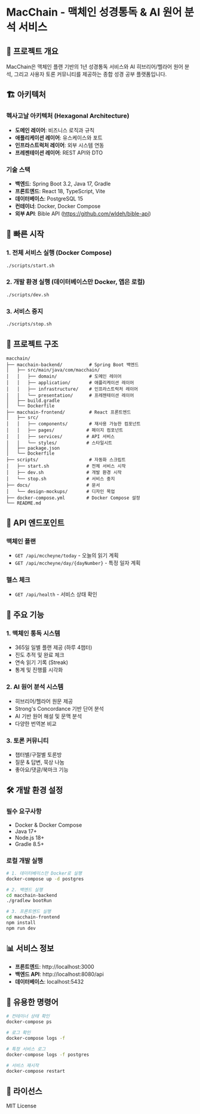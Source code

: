 # MacChain - 맥체인 성경통독 & AI 원어 분석 서비스

## 📖 프로젝트 개요

MacChain은 맥체인 플랜 기반의 1년 성경통독 서비스와 AI 히브리어/헬라어 원어 분석, 그리고 사용자 토론 커뮤니티를 제공하는 종합 성경 공부 플랫폼입니다.

## 🏗️ 아키텍처

### 헥사고날 아키텍처 (Hexagonal Architecture)
- **도메인 레이어**: 비즈니스 로직과 규칙
- **애플리케이션 레이어**: 유스케이스와 포트
- **인프라스트럭처 레이어**: 외부 시스템 연동
- **프레젠테이션 레이어**: REST API와 DTO

### 기술 스택
- **백엔드**: Spring Boot 3.2, Java 17, Gradle
- **프론트엔드**: React 18, TypeScript, Vite
- **데이터베이스**: PostgreSQL 15
- **컨테이너**: Docker, Docker Compose
- **외부 API**: Bible API (https://github.com/wldeh/bible-api)

## 🚀 빠른 시작

### 1. 전체 서비스 실행 (Docker Compose)
```bash
./scripts/start.sh
```

### 2. 개발 환경 실행 (데이터베이스만 Docker, 앱은 로컬)
```bash
./scripts/dev.sh
```

### 3. 서비스 중지
```bash
./scripts/stop.sh
```

## 📁 프로젝트 구조

```
macchain/
├── macchain-backend/          # Spring Boot 백엔드
│   ├── src/main/java/com/macchain/
│   │   ├── domain/            # 도메인 레이어
│   │   ├── application/       # 애플리케이션 레이어
│   │   ├── infrastructure/    # 인프라스트럭처 레이어
│   │   └── presentation/      # 프레젠테이션 레이어
│   ├── build.gradle
│   └── Dockerfile
├── macchain-frontend/         # React 프론트엔드
│   ├── src/
│   │   ├── components/        # 재사용 가능한 컴포넌트
│   │   ├── pages/            # 페이지 컴포넌트
│   │   ├── services/         # API 서비스
│   │   └── styles/           # 스타일시트
│   ├── package.json
│   └── Dockerfile
├── scripts/                   # 자동화 스크립트
│   ├── start.sh              # 전체 서비스 시작
│   ├── dev.sh                # 개발 환경 시작
│   └── stop.sh               # 서비스 중지
├── docs/                     # 문서
│   └── design-mockups/       # 디자인 목업
├── docker-compose.yml        # Docker Compose 설정
└── README.md
```

## 🔌 API 엔드포인트

### 맥체인 플랜
- `GET /api/mccheyne/today` - 오늘의 읽기 계획
- `GET /api/mccheyne/day/{dayNumber}` - 특정 일자 계획

### 헬스 체크
- `GET /api/health` - 서비스 상태 확인

## 🎯 주요 기능

### 1. 맥체인 통독 시스템
- 365일 일별 플랜 제공 (하루 4챕터)
- 진도 추적 및 완료 체크
- 연속 읽기 기록 (Streak)
- 통계 및 진행률 시각화

### 2. AI 원어 분석 시스템
- 히브리어/헬라어 원문 제공
- Strong's Concordance 기반 단어 분석
- AI 기반 원어 해설 및 문맥 분석
- 다양한 번역본 비교

### 3. 토론 커뮤니티
- 챕터별/구절별 토론방
- 질문 & 답변, 묵상 나눔
- 좋아요/댓글/북마크 기능

## 🛠️ 개발 환경 설정

### 필수 요구사항
- Docker & Docker Compose
- Java 17+
- Node.js 18+
- Gradle 8.5+

### 로컬 개발 실행
```bash
# 1. 데이터베이스만 Docker로 실행
docker-compose up -d postgres

# 2. 백엔드 실행
cd macchain-backend
./gradlew bootRun

# 3. 프론트엔드 실행
cd macchain-frontend
npm install
npm run dev
```

## 📊 서비스 정보

- **프론트엔드**: http://localhost:3000
- **백엔드 API**: http://localhost:8080/api
- **데이터베이스**: localhost:5432

## 🔧 유용한 명령어

```bash
# 컨테이너 상태 확인
docker-compose ps

# 로그 확인
docker-compose logs -f

# 특정 서비스 로그
docker-compose logs -f postgres

# 서비스 재시작
docker-compose restart
```

## 📝 라이선스

MIT License